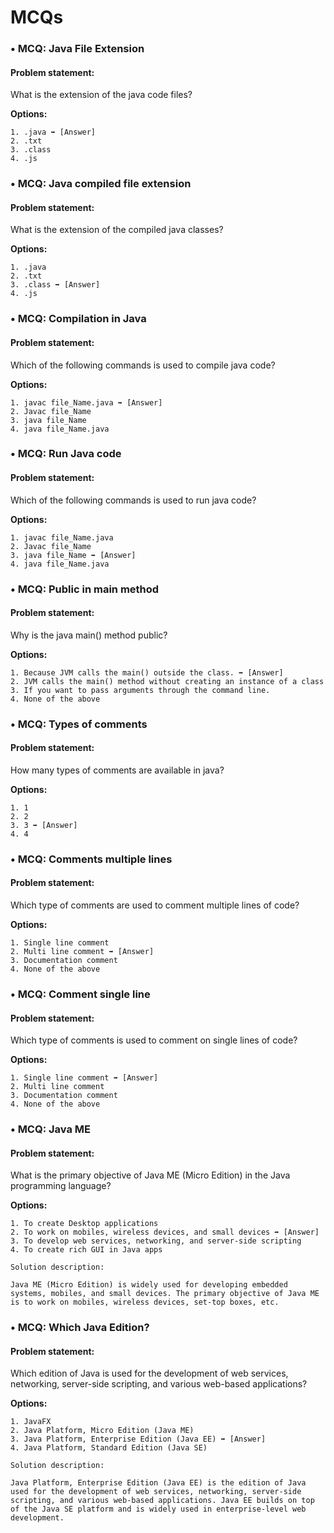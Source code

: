 # MCQs

### • MCQ: Java File Extension

#### Problem statement:

What is the extension of the java code files?

**Options:**

    1. .java ➡ [Answer]
    2. .txt
    3. .class
    4. .js


### • MCQ: Java compiled file extension

#### Problem statement:

What is the extension of the compiled java classes?

**Options:**

    1. .java 
    2. .txt
    3. .class ➡ [Answer]
    4. .js

### • MCQ: Compilation in Java

#### Problem statement:

Which of the following commands is used to compile java code?

**Options:**

    1. javac file_Name.java ➡ [Answer]
    2. Javac file_Name
    3. java file_Name
    4. java file_Name.java


### • MCQ:  Run Java code

#### Problem statement:
Which of the following commands is used to run java code?

**Options:**

    1. javac file_Name.java
    2. Javac file_Name
    3. java file_Name ➡ [Answer]
    4. java file_Name.java


### • MCQ: Public in main method

#### Problem statement:

Why is the java main() method public?

**Options:**

    1. Because JVM calls the main() outside the class. ➡ [Answer]
    2. JVM calls the main() method without creating an instance of a class
    3. If you want to pass arguments through the command line.
    4. None of the above


### • MCQ: Types of comments

#### Problem statement:

How many types of comments are available in java?

**Options:**

    1. 1
    2. 2
    3. 3 ➡ [Answer]
    4. 4


### • MCQ: Comments multiple lines

#### Problem statement:

Which type of comments are used to comment multiple lines of code?

**Options:**

    1. Single line comment
    2. Multi line comment ➡ [Answer]
    3. Documentation comment
    4. None of the above


### • MCQ: Comment single line

#### Problem statement:

Which type of comments is used to comment on single lines of code?

**Options:**

    1. Single line comment ➡ [Answer]
    2. Multi line comment
    3. Documentation comment
    4. None of the above


### • MCQ: Java ME

#### Problem statement:

What is the primary objective of Java ME (Micro Edition) in the Java programming language?

**Options:**

    1. To create Desktop applications
    2. To work on mobiles, wireless devices, and small devices ➡ [Answer]
    3. To develop web services, networking, and server-side scripting
    4. To create rich GUI in Java apps

```
Solution description:

Java ME (Micro Edition) is widely used for developing embedded systems, mobiles, and small devices. The primary objective of Java ME is to work on mobiles, wireless devices, set-top boxes, etc.
```

### • MCQ: Which Java Edition?

#### Problem statement:

Which edition of Java is used for the development of web services, networking, server-side scripting, and various web-based applications?

**Options:**

    1. JavaFX
    2. Java Platform, Micro Edition (Java ME)
    3. Java Platform, Enterprise Edition (Java EE) ➡ [Answer]
    4. Java Platform, Standard Edition (Java SE)

```
Solution description:

Java Platform, Enterprise Edition (Java EE) is the edition of Java used for the development of web services, networking, server-side scripting, and various web-based applications. Java EE builds on top of the Java SE platform and is widely used in enterprise-level web development.
```

